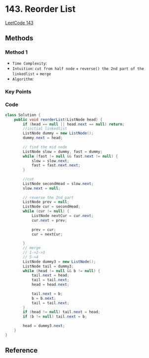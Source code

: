 # 143. Reorder List

[LeetCode 143](https://leetcode.com/problems/reorder-list/)


## Methods
### Method 1
* `Time Complexity`:  
* `Intuition`: `cut from half node` + `reverse() the 2nd part of the linkedlist` + `merge`
* `Algorithm`: 


### Key Points


### Code
```java
class Solution {
    public void reorderList(ListNode head) {
        if (head == null || head.next == null) return;
        //initial linkedlist 
        ListNode dummy = new ListNode(); 
        dummy.next = head; 
        
        // find the mid node 
        ListNode slow = dummy, fast = dummy; 
        while (fast != null && fast.next != null) {
            slow = slow.next; 
            fast = fast.next.next; 
        }
        
        //cut 
        ListNode secondHead = slow.next; 
        slow.next = null; 
        
        // reverse the 2nd part 
        ListNode prev = null; 
        ListNode cur = secondHead; 
        while (cur != null) {
            ListNode nextCur = cur.next; 
            cur.next = prev; 
            
            prev = cur; 
            cur = nextCur; 
          
        }
        // merge 
        // 1->2->3
        // 5->4
        ListNode dummy3 = new ListNode(); 
        ListNode tail = dummy3; 
        while (head != null && b != null) {
            tail.next = head; 
            tail = tail.next; 
            head = head.next; 
            
            tail.next = b; 
            b = b.next; 
            tail = tail.next; 
        }
        if (head != null) tail.next = head; 
        if (b != null) tail.next = b; 
        
        head = dummy3.next;        
    }
}

```


## Reference